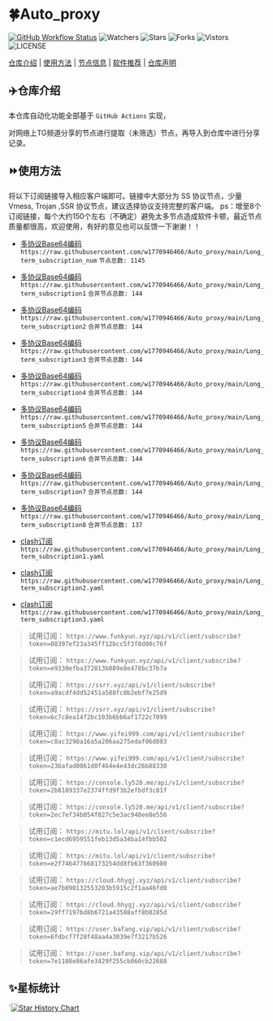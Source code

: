 # 🍀Auto_proxy
[![GitHub Workflow Status](https://img.shields.io/github/workflow/status/w1770946466/Auto_proxy/sub_merge?label=sub_merge)](https://github.com/w1770946466/Auto_proxy/actions/workflows/main.yml) 
![Watchers](https://img.shields.io/github/watchers/w1770946466/Auto_proxy) ![Stars](https://img.shields.io/github/stars/w1770946466/Auto_proxy) ![Forks](https://img.shields.io/github/forks/w1770946466/Auto_proxy) ![Vistors](https://visitor-badge.laobi.icu/badge?page_id=w1770946466.Auto_proxy) ![LICENSE](https://img.shields.io/badge/license-CC%20BY--SA%204.0-green.svg)

[仓库介绍](https://github.com/w1770946466/Auto_proxy#仓库介绍) | [使用方法](https://github.com/w1770946466/Auto_proxy#使用方法) | [节点信息](https://github.com/w1770946466/Auto_proxy#节点信息) | [软件推荐](https://github.com/w1770946466/Auto_proxy#客户端选择) | [仓库声明](https://github.com/w1770946466/Auto_proxy#仓库声明)

## ✈️仓库介绍
本仓库自动化功能全部基于 `GitHub Actions` 实现，

对网络上TG频道分享的节点进行提取（未筛选）节点，再导入到仓库中进行分享记录。

## ⏩使用方法
将以下订阅链接导入相应客户端即可。链接中大部分为 SS 协议节点，少量 Vmess, Trojan ,SSR 协议节点，建议选择协议支持完整的客户端。
ps：增至8个订阅链接，每个大约150个左右（不确定）避免太多节点造成软件卡顿，最近节点质量都很高，欢迎使用，有好的意见也可以反馈一下谢谢！！

- [多协议Base64编码](https://raw.githubusercontent.com/w1770946466/Auto_proxy/main/Long_term_subscription1)
`https://raw.githubusercontent.com/w1770946466/Auto_proxy/main/Long_term_subscription_num`
`节点总数: 1145`

- [多协议Base64编码](https://raw.githubusercontent.com/w1770946466/Auto_proxy/main/Long_term_subscription1)
`https://raw.githubusercontent.com/w1770946466/Auto_proxy/main/Long_term_subscription1`
`合并节点总数: 144`

- [多协议Base64编码](https://raw.githubusercontent.com/w1770946466/Auto_proxy/main/Long_term_subscription2)
`https://raw.githubusercontent.com/w1770946466/Auto_proxy/main/Long_term_subscription2`
`合并节点总数: 144`

- [多协议Base64编码](https://raw.githubusercontent.com/w1770946466/Auto_proxy/main/Long_term_subscription3)
`https://raw.githubusercontent.com/w1770946466/Auto_proxy/main/Long_term_subscription3`
`合并节点总数: 144`

- [多协议Base64编码](https://raw.githubusercontent.com/w1770946466/Auto_proxy/main/Long_term_subscription4)
`https://raw.githubusercontent.com/w1770946466/Auto_proxy/main/Long_term_subscription4`
`合并节点总数: 144`

- [多协议Base64编码](https://raw.githubusercontent.com/w1770946466/Auto_proxy/main/Long_term_subscription5)
`https://raw.githubusercontent.com/w1770946466/Auto_proxy/main/Long_term_subscription5`
`合并节点总数: 144`

- [多协议Base64编码](https://raw.githubusercontent.com/w1770946466/Auto_proxy/main/Long_term_subscription6)
`https://raw.githubusercontent.com/w1770946466/Auto_proxy/main/Long_term_subscription6`
`合并节点总数: 144`

- [多协议Base64编码](https://raw.githubusercontent.com/w1770946466/Auto_proxy/main/Long_term_subscription7)
`https://raw.githubusercontent.com/w1770946466/Auto_proxy/main/Long_term_subscription7`
`合并节点总数: 144`

- [多协议Base64编码](https://raw.githubusercontent.com/w1770946466/Auto_proxy/main/Long_term_subscription8)
`https://raw.githubusercontent.com/w1770946466/Auto_proxy/main/Long_term_subscription8`
`合并节点总数: 137`

- [clash订阅](https://raw.githubusercontent.com/w1770946466/Auto_proxy/main/Long_term_subscription2.yaml)
`https://raw.githubusercontent.com/w1770946466/Auto_proxy/main/Long_term_subscription1.yaml`


- [clash订阅](https://raw.githubusercontent.com/w1770946466/Auto_proxy/main/Long_term_subscription2.yaml)
`https://raw.githubusercontent.com/w1770946466/Auto_proxy/main/Long_term_subscription2.yaml`


- [clash订阅](https://raw.githubusercontent.com/w1770946466/Auto_proxy/main/Long_term_subscription3.yaml)
`https://raw.githubusercontent.com/w1770946466/Auto_proxy/main/Long_term_subscription3.yaml`














































>试用订阅：
`https://www.funkyun.xyz/api/v1/client/subscribe?token=08397ef23a345ff12bcc5f3f8d00c76f`




>试用订阅：
`https://www.funkyun.xyz/api/v1/client/subscribe?token=e9330efba372813b089e8e478bc37b7a`




>试用订阅：
`https://ssrr.xyz/api/v1/client/subscribe?token=a9acdf4dd52451a588fc0b2ebf7e25d9`




>试用订阅：
`https://ssrr.xyz/api/v1/client/subscribe?token=6c7c8ea14f2bc103b6bb6af1722c7099`




>试用订阅：
`https://www.yifei999.com/api/v1/client/subscribe?token=c8ac3290a16a5a206aa275edaf06d803`




>试用订阅：
`https://www.yifei999.com/api/v1/client/subscribe?token=236afad0061d0f464e4e43dc26b88330`




>试用订阅：
`https://console.ly520.me/api/v1/client/subscribe?token=2b8189337e2374ffd9f3b2efbdf3c81f`




>试用订阅：
`https://console.ly520.me/api/v1/client/subscribe?token=2ec7ef34b054f027c5e3ac948ee8e556`




>试用订阅：
`https://mitu.lol/api/v1/client/subscribe?token=c1ecd6959551feb13d5a34ba14fbb502`




>试用订阅：
`https://mitu.lol/api/v1/client/subscribe?token=e2f746477668173254dd8fb63f360980`




>试用订阅：
`https://cloud.hhygj.xyz/api/v1/client/subscribe?token=ae7b090132553203b5915c2f1aa46fd0`




>试用订阅：
`https://cloud.hhygj.xyz/api/v1/client/subscribe?token=29ff7197bd8b6721a43588aff8b0285d`




>试用订阅：
`https://user.bafang.vip/api/v1/client/subscribe?token=6fdbcf7f28f48aa4a3039e7f3217b526`




>试用订阅：
`https://user.bafang.vip/api/v1/client/subscribe?token=7e1108e86afe3429f255cb060cb22688`





## ✨星标统计
`[![Star History Chart](https://api.star-history.com/svg?repos=w1770946466/Auto_proxy&type=Date)](https://star-history.com/#w1770946466/Auto_proxy&Date)
